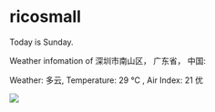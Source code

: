 # ricosmall

Today is Sunday.

Weather infomation of 深圳市南山区， 广东省， 中国: 

Weather: 多云, Temperature: 29 ℃ , Air Index: 21 优

<img src="https://github-readme-stats.vercel.app/api?username=ricosmall&show_icons=true" />
